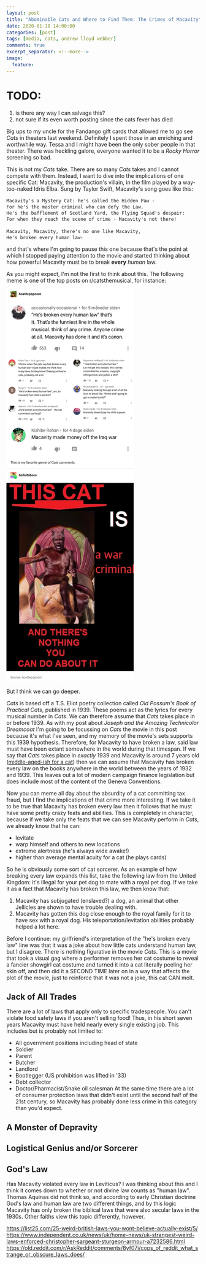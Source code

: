 ```yaml
---
layout: post
title: "Abominable Cats and Where to Find Them: The Crimes of Macavity"
date: 2020-01-10 14:00:00
categories: [post]
tags: [media, cats, andrew lloyd webber]
comments: true
excerpt_separator: <!--more-->
image:
  feature:
---
```


# TODO:

1. is there any way I can salvage this?
2. not sure if its even worth posting since the cats fever has died

Big ups to my uncle for the Fandango gift cards that allowed me to go see _Cats_ in theaters last weekend. Definitely I spent those in an enriching and worthwhile way. Tessa and I might have been the only sober people in that theater. There was heckling galore, everyone wanted it to be a _Rocky Horror_ screening so bad.

This is not my _Cats_ take. There are so many _Cats_ takes and I cannot compete with them. Instead, I want to dive into the implications of one specific Cat: Macavity, the production's villain, in the film played by a way-too-naked Idris Elba. Sung by Taylor Swift, Macavity's song goes like this:

```
Macavity's a Mystery Cat: he's called the Hidden Paw -
For he's the master criminal who can defy the Law.
He's the bafflement of Scotland Yard, the Flying Squad's despair:
For when they reach the scene of crime - Macavity's not there!

Macavity, Macavity, there's no one like Macavity,
He's broken every human law-
```

and that's where I'm going to pause this one because that's the point at which I stopped paying attention to the movie and started thinking about how powerful Macavity must be to break **every** _human_ law.

<!--more-->

As you might expect, I'm not the first to think about this. The following meme is one of the top posts on r/catsthemusical, for instance:

![](/img/macavity/warcriminal.png)

But I think we can go deeper.

_Cats_ is based off a T.S. Eliot poetry collection called _Old Possum's Book of Practical Cats_, published in 1939. These poems act as the lyrics for every musical number in _Cats_. We can therefore assume that _Cats_ takes place in or before 1939. As with my post about _Joseph and the Amazing Technicolor Dreamcoat_ I'm going to be focussing on _Cats_ the movie in this post because it's what I've seen, and my memory of the movie's sets supports this 1939 hypothesis. Therefore, for Macavity to have broken a law, said law must have been extant somewhere in the world during that timespan. If we say that _Cats_ takes place in _exactly_ 1939 and Macavity is around 7 years old ([middle-aged-ish for a cat](https://www.catster.com/cat-health-care/average-lifespan-of-a-cat)) then we can assume that Macavity has broken every law on the books anywhere in the world between the years of 1932 and 1939. This leaves out a lot of modern campaign finance legislation but does include most of the content of the Geneva Conventions.

Now you can meme all day about the absurdity of a cat committing tax fraud, but I find the implications of that crime more interesting. If we take it to be true that Macavity has broken every law then it follows that he must have some pretty crazy feats and abilities. This is completely in character, because if we take only the feats that we can see Macavity perform in _Cats_, we already know that he can:

- levitate
- warp himself and others to new locations
- extreme alertness (he's always wide awake!)
- higher than average mental acuity for a cat (he plays cards)

So he is obviously some sort of cat sorcerer. As an example of how breaking every law expands this list, take the following law from the United Kingdom: it's illegal for your pet dog to mate with a royal pet dog. If we take it as a fact that Macavity has broken this law, we then know that:

1. Macavity has subjugated (enslaved?) a dog, an animal that other Jellicles are shown to have trouble dealing with.
2. Macavity has gotten this dog close enough to the royal family for it to have sex with a royal dog. His teleportation/levitation abilities probably helped a lot here.

Before I continue: my girlfriend's interpretation of the "he's broken every law" line was that it was a joke about how little cats understand human law, but I disagree. There is nothing figurative in the movie _Cats_. This is a movie that took a visual gag where a performer removes her cat costume to reveal a fancier showgirl cat costume and turned it into a cat literally peeling her skin off, and then did it a SECOND TIME later on in a way that affects the plot of the movie, just to reinforce that it was not a joke, this cat CAN molt.

## Jack of All Trades

There are a lot of laws that apply only to specific tradespeople. You can't violate food safety laws if you aren't selling food! Thus, in his short seven years Macavity must have held nearly every single existing job. This includes but is probably not limited to:

- All government positions including head of state
- Soldier
- Parent
- Butcher
- Landlord
- Bootlegger (US prohibition was lifted in '33)
- Debt collector
- Doctor/Pharmacist/Snake oil salesman
  At the same time there are a lot of consumer protection laws that didn't exist until the second half of the 21st century, so Macavity has probably done less crime in this category than you'd expect.

## A Monster of Depravity

## Logistical Genius and/or Sorcerer

## God's Law

Has Macavity violated every law in Leviticus? I was thinking about this and I think it comes down to whether or not divine law counts as "human law". Thomas Aquinas did not think so, and according to early Christian doctrine God's law and human law are two different things, and by this logic Macavity has only broken the biblical laws that were also secular laws in the 1930s. Other faiths view this topic differently, however.

https://list25.com/25-weird-british-laws-you-wont-believe-actually-exist/5/
https://www.independent.co.uk/news/uk/home-news/uk-strangest-weird-laws-enforced-christopher-sargeant-sturgeon-armour-a7232586.html
https://old.reddit.com/r/AskReddit/comments/8yf07i/cops_of_reddit_what_strange_or_obscure_laws_does/
